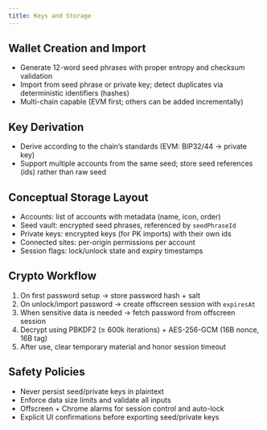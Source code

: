 ```yaml
---
title: Keys and Storage
---
```


## Wallet Creation and Import
- Generate 12-word seed phrases with proper entropy and checksum validation
- Import from seed phrase or private key; detect duplicates via deterministic identifiers (hashes)
- Multi-chain capable (EVM first; others can be added incrementally)

## Key Derivation
- Derive according to the chain’s standards (EVM: BIP32/44 → private key)
- Support multiple accounts from the same seed; store seed references (ids) rather than raw seed

## Conceptual Storage Layout
- Accounts: list of accounts with metadata (name, icon, order)
- Seed vault: encrypted seed phrases, referenced by `seedPhraseId`
- Private keys: encrypted keys (for PK imports) with their own ids
- Connected sites: per-origin permissions per account
- Session flags: lock/unlock state and expiry timestamps

## Crypto Workflow
1) On first password setup → store password hash + salt
2) On unlock/import password → create offscreen session with `expiresAt`
3) When sensitive data is needed → fetch password from offscreen session
4) Decrypt using PBKDF2 (≥ 600k iterations) + AES-256-GCM (16B nonce, 16B tag)
5) After use, clear temporary material and honor session timeout

## Safety Policies
- Never persist seed/private keys in plaintext
- Enforce data size limits and validate all inputs
- Offscreen + Chrome alarms for session control and auto-lock
- Explicit UI confirmations before exporting seed/private keys 